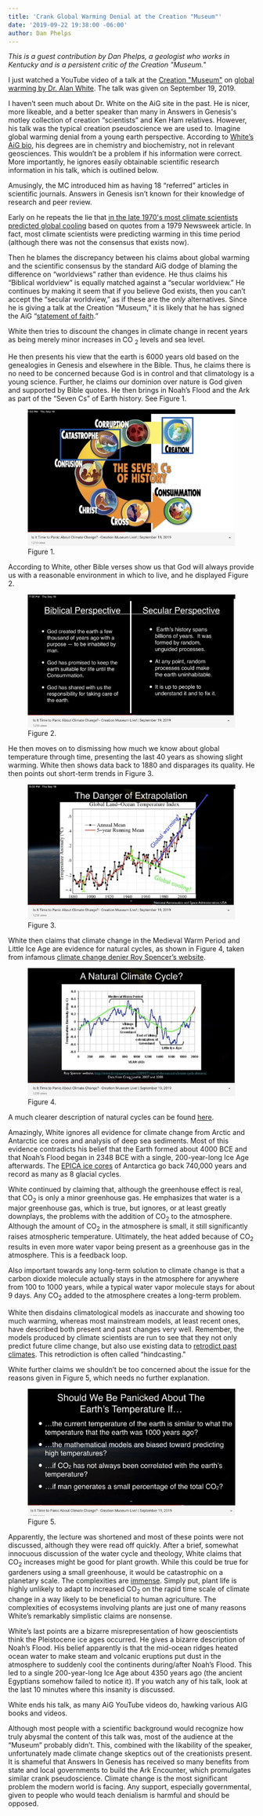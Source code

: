 ```yaml
---
title: 'Crank Global Warming Denial at the Creation "Museum"'
date: '2019-09-22 19:38:00 -06:00'
author: Dan Phelps
---
```


<i>This is a guest contribution by Dan Phelps, a geologist who works in Kentucky and is a persistent critic of the Creation "Museum."</i>

I just watched a YouTube video of a talk at the <a href="https://creationmuseum.org/">Creation "Museum"</a> on <a href="https://www.youtube.com/watch?v=_r9Xdb-mRxk&feature=youtu.be"> global warming by Dr. Alan White</a>. The talk was given on September 19, 2019. 

I haven’t seen much about Dr. White on the AiG site in the past. He is nicer, more likeable, and a better speaker than many in Answers in Genesis's motley collection of creation “scientists” and Ken Ham relatives. However, his talk was the typical creation pseudoscience we are used to. Imagine global warming denial from a young earth perspective. According to <a href="https://answersingenesis.org/bios/alan-white/">White’s AiG bio</a>, his degrees are in chemistry and biochemistry, not in relevant geosciences. This wouldn’t be a problem if his information were correct. More importantly, he ignores easily obtainable scientific research information in his talk, which is outlined below.

Amusingly, the MC introduced him as having 18 “referred” articles in scientific journals. Answers in Genesis isn’t known for their knowledge of research and peer review.

Early on he repeats the lie that <a href="https://skepticalscience.com/ice-age-predictions-in-1970s.htm">in the late 1970's most climate scientists predicted global cooling</a> based on quotes from a 1979 Newsweek article. In fact, most climate scientists were predicting warming in this time period (although there was not the consensus that exists now). 

<!--more-->

Then he blames the discrepancy between his claims about global warming and the scientific consensus by the standard AiG dodge of blaming the difference on “worldviews” rather than evidence. He thus claims his “Biblical worldview” is equally matched against a “secular worldview.” He continues by making it seem that if you believe God exists, then you can’t accept the “secular worldview,” as if these are the <i>only</i> alternatives. Since he is giving a talk at the Creation “Museum,” it is likely that he has signed the AiG “<a href="https://answersingenesis.org/about/faith/">statement of faith</a>.” 

White then tries to discount the changes in climate change in recent years as being merely minor increases in CO <sub>2</sub> levels and sea level. 

He then presents his view that the earth is 6000 years old based on the genealogies in Genesis and elsewhere in the Bible. Thus, he claims there is no need to be concerned because God is in control and that climatology is a young science. Further, he claims our dominion over nature is God given and supported by Bible quotes. He then brings in Noah’s Flood and the Ark as part of the “Seven Cs” of Earth history. See Figure 1.

<figure>
<img src="/uploads/2019/Phelps_IMG_4615_Fig_1_600.jpg" alt="Figure 1"/>
<figcaption>Figure 1.
</figcaption>
</figure>

According to White, other Bible verses show us that God will always provide us with a reasonable environment in which to live, and he displayed Figure 2.

<figure>
<img src="/uploads/2019/Phelps_IMG_4616_Fig_2_600.jpg" alt="Figure 2"/>
<figcaption>Figure 2.
</figcaption>
</figure>

He then moves on to dismissing how much we know about global temperature through time, presenting the last 40 years as showing slight warming. White then shows data back to 1880 and disparages its quality. He then points out short-term trends in Figure 3.

<figure>
<img src="/uploads/2019/Phelps_IMG_4617_Fig_3_600.jpg" alt="Figure 3"/>
<figcaption>Figure 3.
</figcaption>
</figure>

White then claims that climate change in the Medieval Warm Period and Little Ice Age are evidence for natural cycles, as shown in Figure 4, taken from infamous <a href="https://www.drroyspencer.com/2009/07/rise-of-the-natural-climate-cycle-deniers/">climate change denier Roy Spencer’s website</a>.

<figure>
<img src="/uploads/2019/Phelps_IMG_4618_Fig_4_600.jpg" alt="Figure 4"/>
<figcaption>Figure 4.
</figcaption>
</figure>

A much clearer description of natural cycles can be found <a href="https://skepticalscience.com/global-warming-natural-cycle.htm">here</a>.

Amazingly, White ignores all evidence for climate change from Arctic and Antarctic ice cores and analysis of deep sea sediments. Most of this evidence contradicts his belief that the Earth formed about 4000 BCE and that Noah’s Flood began in 2348 BCE with a single, 200-year-long Ice Age afterwards. The <a href="https://en.wikipedia.org/wiki/European_Project_for_Ice_Coring_in_Antarctica">EPICA ice cores</a> of Antarctica go back 740,000 years and record as many as 8 glacial cycles.

White continued by claiming that, although the greenhouse effect is real, that CO<sub>2</sub> is only a minor greenhouse gas. He emphasizes that water is a major greenhouse gas, which is true, but ignores, or at least greatly downplays, the problems with the addition of CO<sub>2</sub> to the atmosphere. Although the amount of CO<sub>2</sub> in the atmosphere is small, it still significantly raises atmospheric temperature. Ultimately, the heat added because of CO<sub>2</sub> results in even more water vapor being present as a greenhouse gas in the atmosphere. This is a feedback loop.

Also important towards any long-term solution to climate change is that a carbon dioxide molecule actually stays in the atmosphere for anywhere from 100 to 1000 years, while a typical water vapor molecule stays for about 9 days. Any CO<sub>2</sub> added to the atmosphere creates a long-term problem.

White then disdains climatological models as inaccurate and showing too much warming, whereas most mainstream models, at least recent ones, have described both present and past changes very well. Remember, the models produced by climate scientists are run to see that they not only predict future clime change, but also use existing data to <a href="https://skepticalscience.com/climate-models.htm">retrodict past climates</a>. This retrodiction is often called “hindcasting."

White further claims we shouldn’t be too concerned about the issue for the reasons given in Figure 5, which needs no further explanation.

<figure>
<img src="/uploads/2019/Phelps_IMG_4619_Fig_5_600.jpg" alt="Figure 5"/>
<figcaption>Figure 5.
</figcaption>
</figure>

Apparently, the lecture was shortened and most of these points were not discussed, although they were read off quickly. After a brief, somewhat innocuous discussion of the water cycle and theology, White claims that CO<sub>2</sub> increases might be good for plant growth. While this could be true for gardeners using a small greenhouse, it would be catastrophic on a planetary scale. The complexities are <a href="https://skepticalscience.com/co2-plant-food-advanced.htm">immense</a>. Simply put, plant life is highly unlikely to adapt to increased CO<sub>2</sub> on the rapid time scale of climate change in a way likely to be beneficial to human agriculture. The complexities of ecosystems involving plants are just one of many reasons White’s remarkably simplistic claims are nonsense.

White’s last points are a bizarre misrepresentation of how geoscientists think the Pleistocene ice ages occurred. He gives a bizarre description of Noah’s Flood. His belief apparently is that the mid-ocean ridges heated ocean water to make steam and volcanic eruptions put dust in the atmosphere to suddenly cool the continents during/after Noah’s Flood. This led to a single 200-year-long Ice Age about 4350 years ago (the ancient Egyptians somehow failed to notice it). If you watch any of his talk, look at the last 10 minutes where this insanity is discussed.

White ends his talk, as many AiG YouTube videos do, hawking various AIG books and videos.

Although most people with a scientific background would recognize how truly abysmal the content of this talk was, most of the audience at the “Museum” probably didn’t. This, combined with the likability of the speaker, unfortunately made climate change skeptics out of the creationists present. It is shameful that Answers In Genesis has received so many benefits from state and local governments to build the Ark Encounter, which promulgates similar crank pseudoscience. Climate change is the most significant problem the modern world is facing. Any support, especially governmental, given to people who would teach denialism is harmful and should be opposed.



